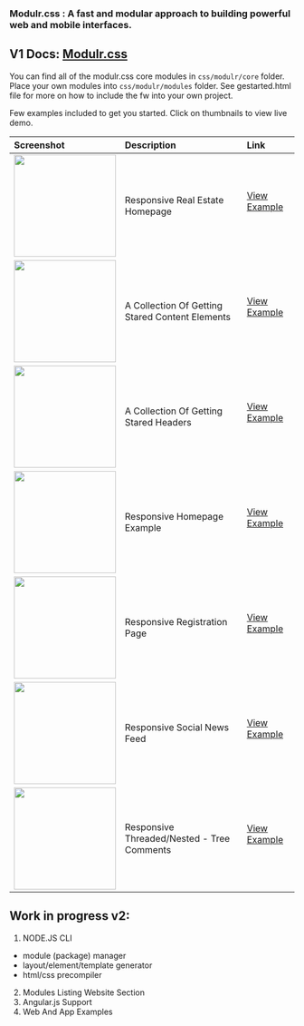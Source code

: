 
### Modulr.css : A fast and modular approach to building powerful web and mobile interfaces.
V1 Docs: [Modulr.css](https://decorator.io/modulr/) 
---

You can find all of the modulr.css core modules in ```css/modulr/core``` folder. 
Place your own modules into ```css/modulr/modules``` folder.
See gestarted.html file for more on how to include the fw into your own project.

Few examples included to get you started. Click on thumbnails to view live demo.

| Screenshot    | Description  | Link       
|:------------- |:-------------|:-----|
| <a class="link" href="http://codepen.io/decorator/full/BKqLvj" target="_blank"><img src="https://decorator.io/modulr/webroot/media/estatetmb.png" width="180"></a>    | Responsive Real Estate Homepage |<a class="grid-title" href="http://codepen.io/decorator/full/BKqLvj" target="_blank">View Example</a></p> |
| <a class="link" href="http://codepen.io/collection/AVvZMK/" target="_blank"><img src="https://decorator.io/modulr/webroot/media/content.png" width="180"></a>    | A Collection Of Getting Stared Content Elements  |<a class="grid-title" href="http://codepen.io/collection/AVvZMK/" target="_blank">View Example</a></p> |
| <a class="link" href="http://codepen.io/collection/nmyMwm/" target="_blank"><img src="https://decorator.io/modulr/webroot/media/headers.png" width="180"></a>    | A Collection Of Getting Stared Headers  |<a class="grid-title" href="http://codepen.io/collection/nmyMwm//" target="_blank">View Example</a></p> |
| <a class="link" href="http://codepen.io/decorator/full/yOKPyX" target="_blank"><img src="https://decorator.io/modulr/webroot/media/example-one.jpg" width="180"></a>    | Responsive Homepage Example |<a class="grid-title" href="http://codepen.io/decorator/full/yOKPyX" target="_blank">View Example</a></p> |
| <a class="link" href="http://codepen.io/decorator/full/YqaaOP" target="_blank"><img src="https://decorator.io/modulr/webroot/media/register-example.jpg" width="180"></a>    | Responsive Registration Page  |<a class="grid-title" href="http://codepen.io/decorator/full/YqaaOP" target="_blank">View Example</a></p> |
| <a class="link" href="http://codepen.io/decorator/full/PNRaJL" target="_blank"><img src="https://decorator.io/modulr/webroot/media/feed-example.jpg" width="180"></a>    | Responsive Social News Feed  |<a class="grid-title" href="http://codepen.io/decorator/full/PNRaJL" target="_blank">View Example</a></p> |
| <a class="link" href="http://codepen.io/decorator/full/qZJKyB/" target="_blank"><img src="https://decorator.io/modulr/webroot/media/comments.png" width="180"></a>    | Responsive Threaded/Nested - Tree Comments   |<a class="grid-title" href="http://codepen.io/decorator/full/qZJKyB/" target="_blank">View Example</a></p> |



Work in progress v2:
---
1. NODE.JS CLI
 * module (package) manager
 * layout/element/template generator
 * html/css precompiler
2. Modules Listing Website Section
3. Angular.js Support
4. Web And App Examples  
